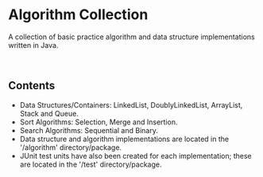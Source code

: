 # Algorithm Collection
A collection of basic practice algorithm and data structure implementations written in Java.

<br>

## Contents

* Data Structures/Containers: LinkedList, DoublyLinkedList, ArrayList, Stack and Queue.
* Sort Algorithms: Selection, Merge and Insertion.
* Search Algorithms: Sequential and Binary.
* Data structure and algorithm implementations are located in the '/algorithm' directory/package.
* JUnit test units have also been created for each implementation; these are located in the '/test' directory/package.

